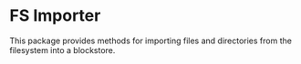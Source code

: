 # FS Importer

This package provides methods for importing files and directories from the filesystem into a blockstore.
